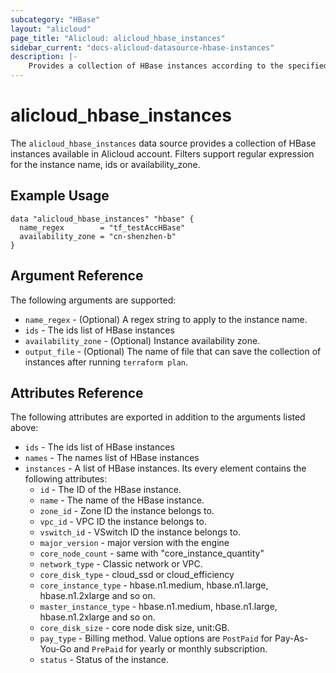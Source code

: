 ```yaml
---
subcategory: "HBase"
layout: "alicloud"
page_title: "Alicloud: alicloud_hbase_instances"
sidebar_current: "docs-alicloud-datasource-hbase-instances"
description: |-
    Provides a collection of HBase instances according to the specified filters.
---
```


# alicloud\_hbase\_instances

The `alicloud_hbase_instances` data source provides a collection of HBase instances available in Alicloud account.
Filters support regular expression for the instance name, ids or availability_zone.

## Example Usage

```
data "alicloud_hbase_instances" "hbase" {
  name_regex        = "tf_testAccHBase"
  availability_zone = "cn-shenzhen-b"
}
```

## Argument Reference

The following arguments are supported:

* `name_regex` - (Optional) A regex string to apply to the instance name.
* `ids` - The ids list of HBase instances
* `availability_zone` - (Optional) Instance availability zone.
* `output_file` - (Optional) The name of file that can save the collection of instances after running `terraform plan`.

## Attributes Reference

The following attributes are exported in addition to the arguments listed above:
* `ids` - The ids list of HBase instances
* `names` - The names list of HBase instances
* `instances` - A list of HBase instances. Its every element contains the following attributes:
  * `id` - The ID of the HBase instance.
  * `name` - The name of the HBase instance.
  * `zone_id` - Zone ID the instance belongs to.
  * `vpc_id` - VPC ID the instance belongs to.
  * `vswitch_id` - VSwitch ID the instance belongs to.
  * `major_version` - major version with the engine
  * `core_node_count` - same with "core_instance_quantity"
  * `network_type` - Classic network or VPC.
  * `core_disk_type` - cloud_ssd or cloud_efficiency
  * `core_instance_type` - hbase.n1.medium, hbase.n1.large, hbase.n1.2xlarge and so on.
  * `master_instance_type` - hbase.n1.medium, hbase.n1.large, hbase.n1.2xlarge and so on.
  * `core_disk_size` - core node disk size, unit:GB.
  * `pay_type` - Billing method. Value options are `PostPaid` for  Pay-As-You-Go and `PrePaid` for yearly or monthly subscription.
  * `status` - Status of the instance.